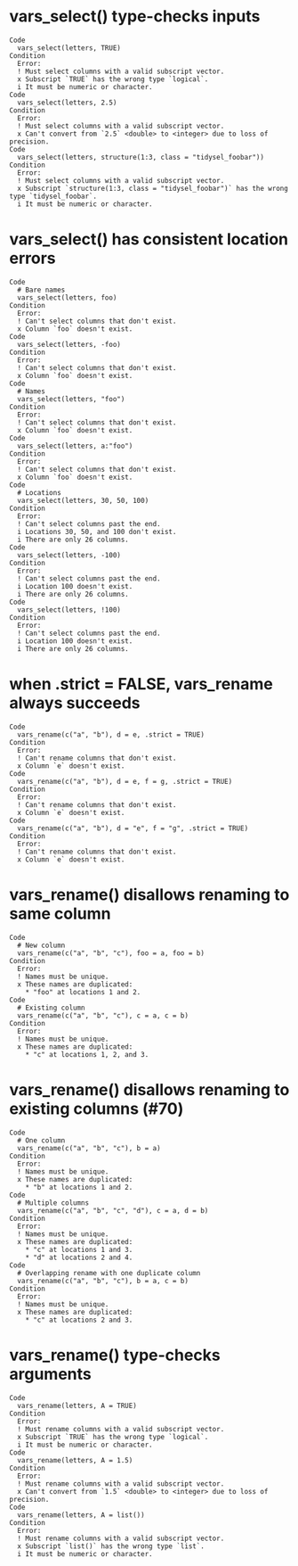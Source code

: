 # vars_select() type-checks inputs

    Code
      vars_select(letters, TRUE)
    Condition
      Error:
      ! Must select columns with a valid subscript vector.
      x Subscript `TRUE` has the wrong type `logical`.
      i It must be numeric or character.
    Code
      vars_select(letters, 2.5)
    Condition
      Error:
      ! Must select columns with a valid subscript vector.
      x Can't convert from `2.5` <double> to <integer> due to loss of precision.
    Code
      vars_select(letters, structure(1:3, class = "tidysel_foobar"))
    Condition
      Error:
      ! Must select columns with a valid subscript vector.
      x Subscript `structure(1:3, class = "tidysel_foobar")` has the wrong type `tidysel_foobar`.
      i It must be numeric or character.

# vars_select() has consistent location errors

    Code
      # Bare names
      vars_select(letters, foo)
    Condition
      Error:
      ! Can't select columns that don't exist.
      x Column `foo` doesn't exist.
    Code
      vars_select(letters, -foo)
    Condition
      Error:
      ! Can't select columns that don't exist.
      x Column `foo` doesn't exist.
    Code
      # Names
      vars_select(letters, "foo")
    Condition
      Error:
      ! Can't select columns that don't exist.
      x Column `foo` doesn't exist.
    Code
      vars_select(letters, a:"foo")
    Condition
      Error:
      ! Can't select columns that don't exist.
      x Column `foo` doesn't exist.
    Code
      # Locations
      vars_select(letters, 30, 50, 100)
    Condition
      Error:
      ! Can't select columns past the end.
      i Locations 30, 50, and 100 don't exist.
      i There are only 26 columns.
    Code
      vars_select(letters, -100)
    Condition
      Error:
      ! Can't select columns past the end.
      i Location 100 doesn't exist.
      i There are only 26 columns.
    Code
      vars_select(letters, !100)
    Condition
      Error:
      ! Can't select columns past the end.
      i Location 100 doesn't exist.
      i There are only 26 columns.

# when .strict = FALSE, vars_rename always succeeds

    Code
      vars_rename(c("a", "b"), d = e, .strict = TRUE)
    Condition
      Error:
      ! Can't rename columns that don't exist.
      x Column `e` doesn't exist.
    Code
      vars_rename(c("a", "b"), d = e, f = g, .strict = TRUE)
    Condition
      Error:
      ! Can't rename columns that don't exist.
      x Column `e` doesn't exist.
    Code
      vars_rename(c("a", "b"), d = "e", f = "g", .strict = TRUE)
    Condition
      Error:
      ! Can't rename columns that don't exist.
      x Column `e` doesn't exist.

# vars_rename() disallows renaming to same column

    Code
      # New column
      vars_rename(c("a", "b", "c"), foo = a, foo = b)
    Condition
      Error:
      ! Names must be unique.
      x These names are duplicated:
        * "foo" at locations 1 and 2.
    Code
      # Existing column
      vars_rename(c("a", "b", "c"), c = a, c = b)
    Condition
      Error:
      ! Names must be unique.
      x These names are duplicated:
        * "c" at locations 1, 2, and 3.

# vars_rename() disallows renaming to existing columns (#70)

    Code
      # One column
      vars_rename(c("a", "b", "c"), b = a)
    Condition
      Error:
      ! Names must be unique.
      x These names are duplicated:
        * "b" at locations 1 and 2.
    Code
      # Multiple columns
      vars_rename(c("a", "b", "c", "d"), c = a, d = b)
    Condition
      Error:
      ! Names must be unique.
      x These names are duplicated:
        * "c" at locations 1 and 3.
        * "d" at locations 2 and 4.
    Code
      # Overlapping rename with one duplicate column
      vars_rename(c("a", "b", "c"), b = a, c = b)
    Condition
      Error:
      ! Names must be unique.
      x These names are duplicated:
        * "c" at locations 2 and 3.

# vars_rename() type-checks arguments

    Code
      vars_rename(letters, A = TRUE)
    Condition
      Error:
      ! Must rename columns with a valid subscript vector.
      x Subscript `TRUE` has the wrong type `logical`.
      i It must be numeric or character.
    Code
      vars_rename(letters, A = 1.5)
    Condition
      Error:
      ! Must rename columns with a valid subscript vector.
      x Can't convert from `1.5` <double> to <integer> due to loss of precision.
    Code
      vars_rename(letters, A = list())
    Condition
      Error:
      ! Must rename columns with a valid subscript vector.
      x Subscript `list()` has the wrong type `list`.
      i It must be numeric or character.

